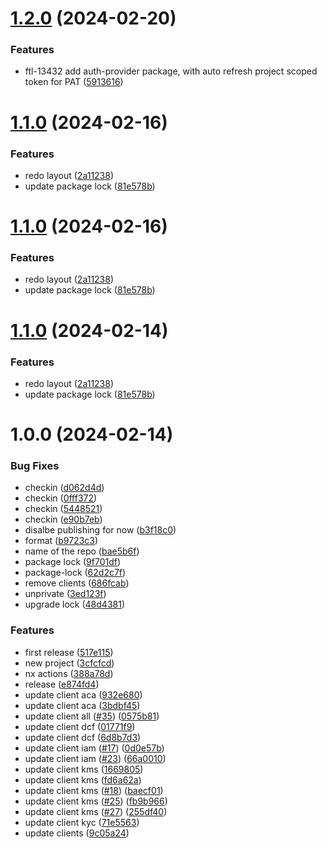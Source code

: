 # [1.2.0](https://github.com/affinidi/sdk/compare/@affinidi/sdk-client-cwe-v1.1.0...@affinidi/sdk-client-cwe-v1.2.0) (2024-02-20)


### Features

* ftl-13432 add auth-provider package, with auto refresh project scoped token for PAT ([5913616](https://github.com/affinidi/sdk/commit/5913616ba9364c4db04e668ce15431259741d63e))

# [1.1.0](https://github.com/affinidi/sdk/compare/@affinidi/sdk-client-cwe-v1.0.0...@affinidi/sdk-client-cwe-v1.1.0) (2024-02-16)


### Features

* redo layout ([2a11238](https://github.com/affinidi/sdk/commit/2a11238a61236fada32f799145af3d921e103d49))
* update package lock ([81e578b](https://github.com/affinidi/sdk/commit/81e578b27f5420878c7c9c402bc1ee778e3abb65))

# [1.1.0](https://github.com/affinidi/sdk/compare/@affinidi/sdk-client-cwe-v1.0.0...@affinidi/sdk-client-cwe-v1.1.0) (2024-02-16)


### Features

* redo layout ([2a11238](https://github.com/affinidi/sdk/commit/2a11238a61236fada32f799145af3d921e103d49))
* update package lock ([81e578b](https://github.com/affinidi/sdk/commit/81e578b27f5420878c7c9c402bc1ee778e3abb65))

# [1.1.0](https://github.com/affinidi/sdk/compare/@affinidi/sdk-client-cwe-v1.0.0...@affinidi/sdk-client-cwe-v1.1.0) (2024-02-14)


### Features

* redo layout ([2a11238](https://github.com/affinidi/sdk/commit/2a11238a61236fada32f799145af3d921e103d49))
* update package lock ([81e578b](https://github.com/affinidi/sdk/commit/81e578b27f5420878c7c9c402bc1ee778e3abb65))

# 1.0.0 (2024-02-14)


### Bug Fixes

* checkin ([d062d4d](https://github.com/affinidi/sdk/commit/d062d4db6d86b6f5f0fbbfb5976208e771192a15))
* checkin ([0fff372](https://github.com/affinidi/sdk/commit/0fff372316c1d43210f60321448ebc58d782c75d))
* checkin ([5448521](https://github.com/affinidi/sdk/commit/5448521a2279127910194fb00c3944f200c15cfa))
* checkin ([e90b7eb](https://github.com/affinidi/sdk/commit/e90b7eb93d829d9e8b9cfb7217f94bb0fff0b5d4))
* disalbe publishing for now ([b3f18c0](https://github.com/affinidi/sdk/commit/b3f18c0387b654e12bb93e05e3848e4fa8ea3995))
* format ([b9723c3](https://github.com/affinidi/sdk/commit/b9723c3a15882c45bdedf702c19a63c4aced6370))
* name of the repo ([bae5b6f](https://github.com/affinidi/sdk/commit/bae5b6f11ec14f04cbb6fb7e392c6722af558a55))
* package lock ([9f701df](https://github.com/affinidi/sdk/commit/9f701df874ff65f3aa614e7011cf004a0e7af5a7))
* package-lock ([62d2c7f](https://github.com/affinidi/sdk/commit/62d2c7f3ef139c3092446016043c1c720c7e9904))
* remove clients ([686fcab](https://github.com/affinidi/sdk/commit/686fcab48591889d698516b45d1ff1215f75e679))
* unprivate ([3ed123f](https://github.com/affinidi/sdk/commit/3ed123f615e6c59f55fb8abbd6de258da200caa0))
* upgrade lock ([48d4381](https://github.com/affinidi/sdk/commit/48d4381997af25830e261bd6eadff1803acf0094))


### Features

* first release ([517e115](https://github.com/affinidi/sdk/commit/517e1157a3f2dba79e20fc36f26db07454e5c0bc))
* new project ([3cfcfcd](https://github.com/affinidi/sdk/commit/3cfcfcdc95fa635529a97f928fd6e46d498333c8))
* nx actions ([388a78d](https://github.com/affinidi/sdk/commit/388a78dd6f773bb72e2fb1212ebe00d9b3f1ddc3))
* release ([e874fd4](https://github.com/affinidi/sdk/commit/e874fd460adc0598e2081d0b59aec2029d4814e3))
* update client aca ([932e680](https://github.com/affinidi/sdk/commit/932e680de2f744684bedfef56285a38b87bf0fe8))
* update client aca ([3bdbf45](https://github.com/affinidi/sdk/commit/3bdbf458790624c240f292d5302368f36c67ae1e))
* update client all ([#35](https://github.com/affinidi/sdk/issues/35)) ([0575b81](https://github.com/affinidi/sdk/commit/0575b81ccd041409328b39f2f418adf526c45148))
* update client dcf ([01771f9](https://github.com/affinidi/sdk/commit/01771f91fefd6d3302be2d961b0da87040f0c2ac))
* update client dcf ([6d8b7d3](https://github.com/affinidi/sdk/commit/6d8b7d378b11e0aa59769f0e315e90df3f6f931c))
* update client iam ([#17](https://github.com/affinidi/sdk/issues/17)) ([0d0e57b](https://github.com/affinidi/sdk/commit/0d0e57b4ab18345718426d06b67e1a11a7dee3ae))
* update client iam ([#23](https://github.com/affinidi/sdk/issues/23)) ([66a0010](https://github.com/affinidi/sdk/commit/66a001014dea0d582512cd5d005da1e49438a165))
* update client kms ([1669805](https://github.com/affinidi/sdk/commit/16698054d5f670dd97beda0834c5fc35a37152ab))
* update client kms ([fd6a62a](https://github.com/affinidi/sdk/commit/fd6a62ae3aa8f3a42e3b7e58ebbbc0f702306abe))
* update client kms ([#18](https://github.com/affinidi/sdk/issues/18)) ([baecf01](https://github.com/affinidi/sdk/commit/baecf01fd61e721c4637dcdb724dd251b713d928))
* update client kms ([#25](https://github.com/affinidi/sdk/issues/25)) ([fb9b966](https://github.com/affinidi/sdk/commit/fb9b966b1e0f278f5f673ba78c8f270606ad7398))
* update client kms ([#27](https://github.com/affinidi/sdk/issues/27)) ([255df40](https://github.com/affinidi/sdk/commit/255df40f4be3e3a0fe6a1703f8ff5947b04869d7))
* update client kyc ([71e5563](https://github.com/affinidi/sdk/commit/71e556394c207b5addc398a83b312e38c7c9f412))
* update clients ([9c05a24](https://github.com/affinidi/sdk/commit/9c05a24f31e99a19f97103ffa27c7a7f6882aeb5))
